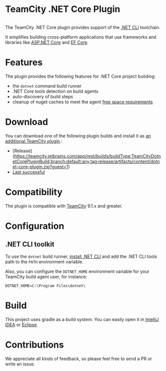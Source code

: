 # TeamCity .NET Core Plugin

<a href="https://teamcity.jetbrains.com/viewType.html?buildTypeId=TeamCityDotnetCorePluginBuild&guest=1"><img src="https://teamcity.jetbrains.com/app/rest/builds/buildType:(id:TeamCityDotnetCorePluginBuild)/statusIcon.svg" alt=""/></a>

The TeamCity .NET Core plugin provides support of the [.NET CLI](https://github.com/dotnet/cli) toolchain.

It simplifies building cross-platform applications that use frameworks and libraries like [ASP.NET Core](https://github.com/aspnet/Home) and [EF Core](https://github.com/aspnet/EntityFramework).

# Features

The plugin provides the following features for .NET Core project building:
* the `dotnet` command build runner
* .NET Core tools detection on build agents
* auto-discovery of build steps
* cleanup of nuget caches to meet the agent [free space requirements](https://confluence.jetbrains.com/display/TCDL/Free+disk+space)
 
# Download

You can download one of the following plugin builds and install it as [an additional TeamCity plugin](https://confluence.jetbrains.com/display/TCDL/Installing+Additional+Plugins).:
* [Release] (https://teamcity.jetbrains.com/app/rest/builds/buildType:TeamCityDotnetCorePluginBuild,branch:default:any,tag:release/artifacts/content/dotnet-core-plugin.zip?guest=1)
* [Last successful](https://teamcity.jetbrains.com/repository/download/TeamCityDotnetCorePluginBuild/.lastSuccessful/dotnet-core-plugin.zip?guest=1)

# Compatibility

The plugin is compatible with [TeamCity](https://www.jetbrains.com/teamcity/download/) 9.1.x and greater.

# Configuration

## .NET CLI toolkit

To use the `dotnet` build runner, [install .NET CLI](https://www.microsoft.com/net/core) and add the .NET CLI tools path to the `PATH` environment variable.

Also, you can configure the `DOTNET_HOME` environment variable for your TeamCity build agent user, for instance:

```
DOTNET_HOME=C:\Program Files\dotnet\
```

# Build

This project uses gradle as a build system. You can easily open it in [IntelliJ IDEA](https://www.jetbrains.com/idea/help/importing-project-from-gradle-model.html) or [Eclipse](http://gradle.org/eclipse/).

# Contributions

We appreciate all kinds of feedback, so please feel free to send a PR or write an issue.
